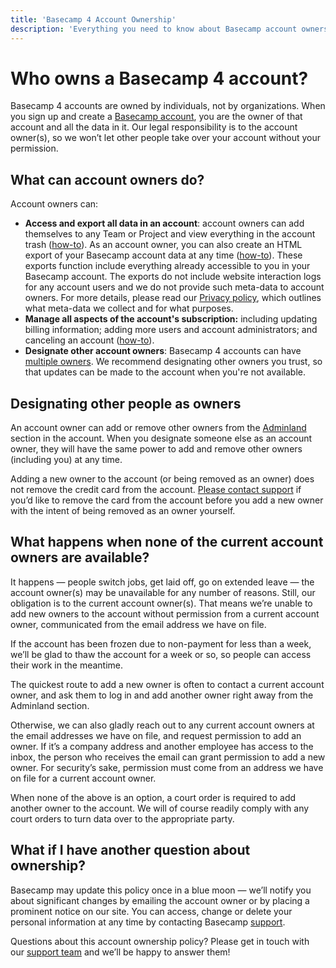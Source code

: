 ```yaml
---
title: 'Basecamp 4 Account Ownership'
description: 'Everything you need to know about Basecamp account ownership.'
---
```


[home]: /
[help-owners]: https://basecamp.com/help/3/guides/account/ownership
[help-adminland]: https://basecamp.com/help/3/guides/account/adminland
[support]: https://basecamp.com/support
[support-email]: mailto:support@basecamp.com

# Who owns a Basecamp 4 account?

Basecamp 4 accounts are owned by individuals, not by organizations. When you sign up and create a [Basecamp account][home], you are the owner of that account and all the data in it. Our legal responsibility is to the account owner(s), so we won’t let other people take over your account without your permission.

## What can account owners do?

Account owners can:

- **Access and export all data in an account**: account owners can add themselves to any Team or Project and view everything in the account trash ([how-to](https://3.basecamp-help.com/article/100-owner-actions)). As an account owner, you can also create an HTML export of your Basecamp account data at any time ([how-to](https://3.basecamp-help.com/article/150-export-your-basecamp-data)). These exports function include everything already accessible to you in your Basecamp account. The exports do not include website interaction logs for any account users and we do not provide such meta-data to account owners. For more details, please read our [Privacy policy](../privacy/index.md), which outlines what meta-data we collect and for what purposes.
- **Manage all aspects of the account's subscription:** including updating billing information; adding more users and account administrators; and canceling an account ([how-to](https://3.basecamp-help.com/category/94-account-billing)).
- **Designate other account owners**: Basecamp 4 accounts can have [multiple owners][help-owners]. We recommend designating other owners you trust, so that updates can be made to the account when you're not available.

## Designating other people as owners

An account owner can add or remove other owners from the [Adminland][help-adminland] section in the account. When you designate someone else as an account owner, they will have the same power to add and remove other owners (including you) at any time.

Adding a new owner to the account (or being removed as an owner) does not remove the credit card from the account. [Please contact support][support] if you’d like to remove the card from the account before you add a new owner with the intent of being removed as an owner yourself.

## What happens when none of the current account owners are available?

It happens — people switch jobs, get laid off, go on extended leave — the account owner(s) may be unavailable for any number of reasons. Still, our obligation is to the current account owner(s). That means we’re unable to add new owners to the account without permission from a current account owner, communicated from the email address we have on file.

If the account has been frozen due to non-payment for less than a week, we’ll be glad to thaw the account for a week or so, so people can access their work in the meantime.

The quickest route to add a new owner is often to contact a current account owner, and ask them to log in and add another owner right away from the Adminland section.

Otherwise, we can also gladly reach out to any current account owners at the email addresses we have on file, and request permission to add an owner. If it’s a company address and another employee has access to the inbox, the person who receives the email can grant permission to add a new owner. For security’s sake, permission must come from an address we have on file for a current account owner.

When none of the above is an option, a court order is required to add another owner to the account. We will of course readily comply with any court orders to turn data over to the appropriate party.

## What if I have another question about ownership?

Basecamp may update this policy once in a blue moon — we’ll notify you about significant changes by emailing the account owner or by placing a prominent notice on our site. You can access, change or delete your personal information at any time by contacting Basecamp [support][support].

Questions about this account ownership policy? Please get in touch with our [support team][support] and we’ll be happy to answer them!
